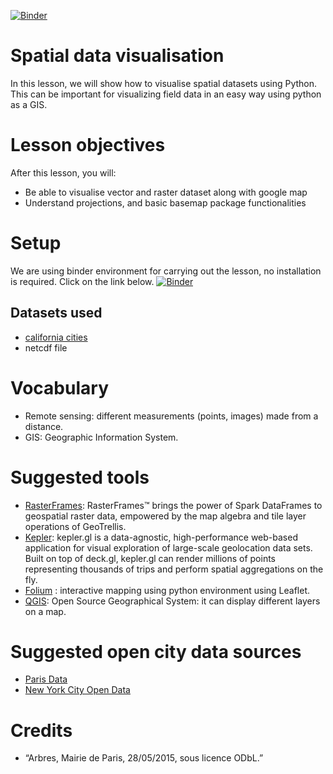 [![Binder](https://mybinder.org/badge.svg)](https://mybinder.org/v2/gh/mgalland/basemap/master)

# Spatial data visualisation

In this lesson, we will show how to visualise spatial datasets using Python. This can be important for visualizing field data in an easy way using python as a GIS.

# Lesson objectives
After this lesson, you will:
- Be able to visualise vector and raster dataset along with google map
- Understand projections, and basic basemap package functionalities

# Setup

We are using binder environment for carrying out the lesson, no installation is required. Click on the link below.
[![Binder](https://mybinder.org/badge.svg)](https://mybinder.org/v2/gh/mgalland/basemap/master)

## Datasets used
- [california cities](https://github.com/awantik/data-science/blob/master/data/california_cities.csv)  
- netcdf file 

# Vocabulary
- Remote sensing: different measurements (points, images) made from a distance.
- GIS: Geographic Information System.

# Suggested tools

- [RasterFrames](http://rasterframes.io/): RasterFrames™ brings the power of Spark DataFrames to geospatial raster data, empowered by the map algebra and tile layer operations of GeoTrellis. 
- [Kepler](https://uber.github.io/kepler.gl/#/): kepler.gl is a data-agnostic, high-performance web-based application for visual exploration of large-scale geolocation data sets. Built on top of deck.gl, kepler.gl can render millions of points representing thousands of trips and perform spatial aggregations on the fly.
- [Folium](http://folium.readthedocs.io/en/latest/) : interactive mapping using python environment using Leaflet. 
- [QGIS](https://qgis.org/en/site/): Open Source Geographical System: it can display different layers on a map.

# Suggested open city data sources
- [Paris Data](https://opendata.paris.fr/page/home/)
- [New York City Open Data](https://opendata.cityofnewyork.us/)


# Credits
- “Arbres, Mairie de Paris, 28/05/2015, sous licence ODbL.” 

